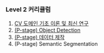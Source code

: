 ### Level 2 커리큘럼

1. [CV 도메인 기초 이론 및 최신 연구](https://github.com/baekkr95/Boostcamp_AI_Tech/tree/main/Level2/1.%20CV%20Domain%20Basics)
2. [(P-stage) Object Detection](https://github.com/baekkr95/Boostcamp_AI_Tech/tree/main/Level2/2.%20Object%20Detection)
3. [(P-stage) 데이터 제작](https://github.com/baekkr95/Boostcamp_AI_Tech/tree/main/Level2/3.%20%EB%8D%B0%EC%9D%B4%ED%84%B0%20%EC%A0%9C%EC%9E%91)
4. (P-stage) Semantic Segmentation
